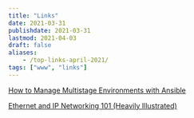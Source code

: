 ```yaml
---
title: "Links"
date: 2021-03-31
publishdate: 2021-03-31
lastmod: 2021-04-03
draft: false
aliases:
    - /top-links-april-2021/
tags: ["www", "links"]
---
```


[How to Manage Multistage Environments with Ansible](https://www.digitalocean.com/community/tutorials/how-to-manage-multistage-environments-with-ansible)

[Ethernet and IP Networking 101 (Heavily Illustrated)](https://iximiuz.com/en/posts/computer-networking-101/)